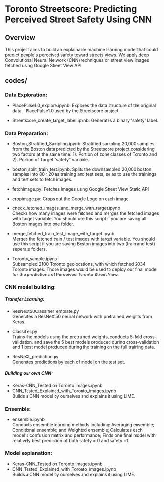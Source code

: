 # Toronto Streetscore: Predicting Perceived Street Safety Using CNN

## Overview
This project aims to build an explainable machine learning model that could predict people's perceived safety toward streets views.
We apply deep Convolutional Neural Network (CNN) techniques on street view images fetched using Google Street View API.


## codes/    

### Data Exploration:
* PlacePulse1.0_explore.ipynb: 
Explores the data structure of the original data - PlacePulse1.0 used by the Streetscore project. 

* Streetscore_create_target_label.ipynb: 
Generates a binary 'safety' label.
 
### Data Preparation:
* Boston_Stratified_Sampling.ipynb: 
Stratified sampling 20,000 samples from the Boston data predicted by the Streetscore project considering two factors at the same time: 1). Portion of zone classes of Toronto and 2). Portion of Target “safety” variable.

* boston_split_train_test.ipynb: 
Splits the downsampled 20,000 boston samples into 80 : 20 as training and test sets, so as to use the trainings and test sets to fetch images.

* fetchimage.py: 
Fetches images using Google Street View Static API

*  cropimage.py: 
Crops out the Google Logo on each image

*  check_fetched_images_and_merge_with_target.ipynb  
Checks how many images were fetched and merges the fetched images with target variable. You should use this script if you are saving all Boston images into one folder. 

*  merge_fetched_train_test_image_with_target.ipynb  
Merges the fetched train / test images with target variable. You should use this script if you are saving Boston images into two  (train and test) seperate folders. 

*  Toronto_sample.ipynb  
Subsampled 2100 Toronto geolocations, with which fetched 2034 Toronto images. Those images would be used to deploy our final model for the predictions of Perceived Toronto Street View. 

### CNN model building:

##### Transfer Learning: 

*  ResNeXt50ClassifierTemplate.py  
Generates a ResNeXt50 neural network with pretrained weights from Keras.

*  Classifier.py  
Trains the models using the pretrained weights, conducts 5-fold cross-validation, and save the 5 best models produced during cross-validation and 1 best model produced during the training on the full training data. 

*  ResNeXt_prediction.py  
Generates predictions by each of model on the test set. 

##### Building our own CNN: 

*  Keras-CNN_Tested on Toronto images.ipynb  
*  CNN_Tested_Explained_with_Toronto_images.ipynb  
Builds a CNN model by ourselves and explains it using LIME.

### Ensemble:
*  ensemble.ipynb  
Conducts ensemble learning methods including: Averaging ensemble; Conditional ensemble; and Weighted ensemble; Calculates each model's confusion matrix and performance;  Finds one final model with relatively best prediction of both safety = 0 and safety =1.
 
### Model explanation:
*  Keras-CNN_Tested on Toronto images.ipynb 
*  CNN_Tested_Explained_with_Toronto_images.ipynb  
Builds a CNN model by ourselves and explains it using LIME.

